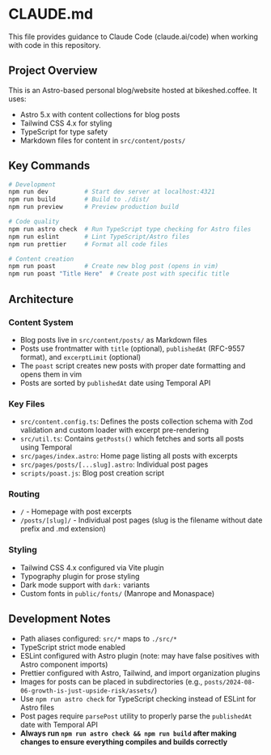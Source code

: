 # CLAUDE.md

This file provides guidance to Claude Code (claude.ai/code) when working with code in this repository.

## Project Overview

This is an Astro-based personal blog/website hosted at bikeshed.coffee. It uses:
- Astro 5.x with content collections for blog posts
- Tailwind CSS 4.x for styling
- TypeScript for type safety
- Markdown files for content in `src/content/posts/`

## Key Commands

```bash
# Development
npm run dev          # Start dev server at localhost:4321
npm run build        # Build to ./dist/
npm run preview      # Preview production build

# Code quality
npm run astro check  # Run TypeScript type checking for Astro files
npm run eslint       # Lint TypeScript/Astro files
npm run prettier     # Format all code files

# Content creation
npm run poast        # Create new blog post (opens in vim)
npm run poast "Title Here"  # Create post with specific title
```

## Architecture

### Content System
- Blog posts live in `src/content/posts/` as Markdown files
- Posts use frontmatter with `title` (optional), `publishedAt` (RFC-9557 format), and `excerptLimit` (optional)
- The `poast` script creates new posts with proper date formatting and opens them in vim
- Posts are sorted by `publishedAt` date using Temporal API

### Key Files
- `src/content.config.ts`: Defines the posts collection schema with Zod validation and custom loader with excerpt pre-rendering
- `src/util.ts`: Contains `getPosts()` which fetches and sorts all posts using Temporal
- `src/pages/index.astro`: Home page listing all posts with excerpts
- `src/pages/posts/[...slug].astro`: Individual post pages
- `scripts/poast.js`: Blog post creation script

### Routing
- `/` - Homepage with post excerpts
- `/posts/[slug]/` - Individual post pages (slug is the filename without date prefix and .md extension)

### Styling
- Tailwind CSS 4.x configured via Vite plugin
- Typography plugin for prose styling
- Dark mode support with `dark:` variants
- Custom fonts in `public/fonts/` (Manrope and Monaspace)

## Development Notes

- Path aliases configured: `src/*` maps to `./src/*`
- TypeScript strict mode enabled
- ESLint configured with Astro plugin (note: may have false positives with Astro component imports)
- Prettier configured with Astro, Tailwind, and import organization plugins
- Images for posts can be placed in subdirectories (e.g., `posts/2024-08-06-growth-is-just-upside-risk/assets/`)
- Use `npm run astro check` for TypeScript checking instead of ESLint for Astro files
- Post pages require `parsePost` utility to properly parse the `publishedAt` date with Temporal API
- **Always run `npm run astro check && npm run build` after making changes to ensure everything compiles and builds correctly**
